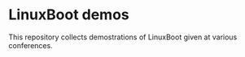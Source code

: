 # LinuxBoot demos

This repository collects demostrations of LinuxBoot given at various conferences.
